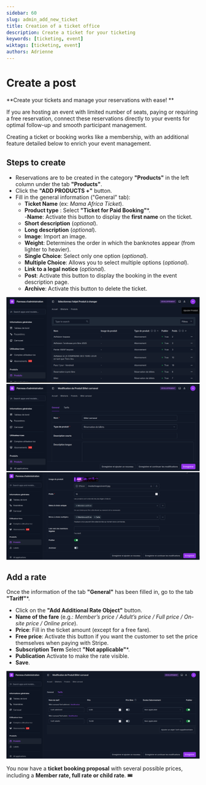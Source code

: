 ```yaml
---
sidebar: 60
slug: admin_add_new_ticket
title: Creation of a ticket office
description: Create a ticket for your ticketing
keywords: [ticketing, event]
wiktags: [ticketing, event]
authors: Adrienne
---
```


# Create a post  

**Create your tickets and manage your reservations with ease! **  

If you are hosting an event with limited number of seats, paying or requiring a free reservation, connect these reservations directly to your events for optimal follow-up and smooth participant management.  

Creating a ticket or booking works like a membership, with an additional feature detailed below to enrich your event management.  


## Steps to create  

- Reservations are to be created in the category **"Products"** in the left column under the tab **"Products"**.  
- Click the **"ADD PRODUCTS +"** button.  
- Fill in the general information ("General" tab):  
  - **Ticket Name** (ex: *Mama Africa Ticket*).  
  - **Product type** : Select **"Ticket for Paid Booking"***.  
  -**Name**: Activate this button to display the **first name** on the ticket.  
  - **Short description** (*optional*).  
  - **Long description** (*optional*).  
  - **Image**: Import an image.  
  - **Weight**: Determines the order in which the banknotes appear (from lighter to heavier).  
  - **Single Choice**: Select only one option (*optional*).  
  - **Multiple Choice**: Allows you to select multiple options (*optional*).  
  - **Link to a legal notice** (*optional*).  
  - **Post**: Activate this button to display the booking in the event description page.  
  - **Archive**: Activate this button to delete the ticket.  


![](/img/billet1.png)
![](/img/billet2.png)
![](/img/billet3.png)

## Add a rate  

Once the information of the tab **"General"** has been filled in, go to the tab **"Tariff"***.  

- Click on the **"Add Additional Rate Object"** button.  
- **Name of the fare** (e.g.: *Member’s price / Adult’s price / Full price / On-site price / Online price*).  
- **Price**: Fill in the ticket amount (except for a free fare).  
- **Free price**: Activate this button if you want the customer to set the price themselves when paying with Stripe.  
- **Subscription Term** Select **"Not applicable"***.  
- **Publication** Activate to make the rate visible.  
- **Save**.  

![](/img/billet4.png)

You now have a **ticket booking proposal** with several possible prices, including a **Member rate, full rate or child rate**. 🎟️



